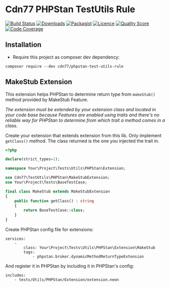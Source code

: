 # Cdn77 PHPStan TestUtils Rule

[![Build Status](https://travis-ci.com/cdn77/PHPStanTestUtilsRule.svg)](https://travis-ci.com/cdn77/PHPStanTestUtilsRule)
[![Downloads](https://poser.pugx.org/cdn77/phpstan-test-utils-rule/d/total.svg)](https://packagist.org/packages/cdn77/phpstan-test-utils-rule)
[![Packagist](https://poser.pugx.org/cdn77/phpstan-test-utils-rule/v/stable.svg)](https://packagist.org/packages/cdn77/phpstan-test-utils-rule)
[![Licence](https://poser.pugx.org/cdn77/phpstan-test-utils-rule/license.svg)](https://packagist.org/packages/cdn77/phpstan-test-utils-rule)
[![Quality Score](https://scrutinizer-ci.com/g/cdn77/PHPStanTestUtilsRule/badges/quality-score.png?b=master)](https://scrutinizer-ci.com/g/cdn77/PHPStanTestUtilsRule)
[![Code Coverage](https://scrutinizer-ci.com/g/cdn77/PHPStanTestUtilsRule/badges/coverage.png?b=master)](https://scrutinizer-ci.com/g/simPod/PHPStanTestUtilsRule)

## Installation

* Require this project as composer dev dependency:

```
composer require --dev cdn77/phpstan-test-utils-rule
```

## MakeStub Extension

This extension helps PHPStan to determine return type from `makeStub()` method provided by MakeStub Feature.

*The extension must be extended by your extension class and located in your code base because Features are enabled using traits and there's no reliable way for PHPStan to determine from which trait a method comes in a class.*

Create your extension that extends extension from this lib. Only implement `getClass()` method. The class returned is the one you injected the trait in. 

```php
<?php

declare(strict_types=1);

namespace Your\Project\Tests\Utils\PHPStan\Extension;

use Cdn77\TestUtils\PHPStan\MakeStubExtension;
use Your\Project\Tests\BaseTestCase;

final class MakeStub extends MakeStubExtension
{
    public function getClass() : string
    {
        return BaseTestCase::class;
    }
}
```

Create PHPStan config file for extensions:

```neon
services:
    -
        class: Your\Project\Tests\Utils\PHPStan\Extension\MakeStub
        tags:
            - phpstan.broker.dynamicMethodReturnTypeExtension
```

And register it in PHPStan by including it in PHPStan's config: 

```neon
includes:
    - tests/Utils/PHPStan/Extension/extension.neon
```
